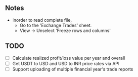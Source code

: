 ## Notes

- Inorder to read complete file, 
    - Go to the 'Exchange Trades' sheet.
    - View -> Unselect 'Freeze rows and columns'

## TODO

- [ ] Calculate realized profit/loss value per year and overall
- [ ] Get USDT to USD and USD to INR price rates via API
- [ ] Support uploading of multiple financial year's trade reports
